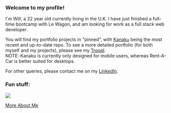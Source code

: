 ### Welcome to my profile!

I'm Will, a 22 year old currently living in the U.K. I have just finished a full-time bootcamp with Le Wagon, and am looking for work as a full stack web developer.

You will find my portfolio projects in "pinned", with <a href="http://www.kanaku.me">Kanaku</a> being the most recent and up-to-date repo. To see a more detailed portfolio (for both myself and my projects), please see my <a href="troopl.com/wva">Troopl</a>.
<br>
NOTE: Kanaku is currently only designed for mobile users, whereas Rent-A-Car is better suited for desktops.

For other queries, please contact me on my <a href="https://www.linkedin.com/in/wva/">LinkedIn</a>.

### Fun stuff:

<a href="https://www.codewars.com/users/wva" target="_blank"><img src="https://www.codewars.com/users/wva/badges/large"></a>

<a href="https://wvala.github.io/profile/">More About Me</a>
